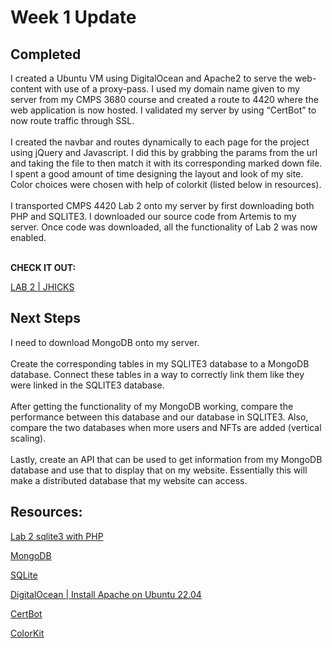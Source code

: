 # Week 1 Update
## Completed 
<div id="text">
I created a Ubuntu VM using DigitalOcean and Apache2 to serve the web-content with use of a proxy-pass. I used my domain name given to my server from my CMPS 3680 course and created a route to 4420 where the web application is now hosted. I validated my server by using “CertBot” to now route traffic through SSL.
<br/>
<br/>
I created the navbar and routes dynamically to each page for the project using jQuery and Javascript. I did this by grabbing the params from the url and taking the file to then match it with its corresponding marked down file. I spent a good amount of time designing the layout and look of my site. Color choices were chosen with help of colorkit (listed below in resources). 
<br/>
<br/>
I transported CMPS 4420 Lab 2 onto my server by first downloading both PHP and SQLITE3. I downloaded our source code from Artemis to my server. Once code was downloaded, all the functionality of Lab 2 was now enabled. 
<br/>
<br/>

**CHECK IT OUT:**
<div id="lab2link">

[LAB 2 | JHICKS](https://jhicks.cs3680.com/4420/?page=sql)
</div>
</div>

## Next Steps

<div id="text">
I need to download MongoDB onto my server. 
<br/>
<br/>
Create the corresponding tables in my SQLITE3 database to a MongoDB database. Connect these tables in a way to correctly link them like they were linked in the SQLITE3 database.
<br/>
<br/>
After getting the functionality of my MongoDB working, compare the performance between this database and our database in SQLITE3. Also, compare the two databases when more users and NFTs are added (vertical scaling).
<br/>
<br/>
Lastly, create an API that can be used to get information from my MongoDB database and use that to display that on my website. Essentially this will make a distributed database that my website can access. 
</div>

## Resources:

<div id="resource-links">

[Lab 2 sqlite3 with PHP](https://csub.instructure.com/courses/24062/assignments/416531)  
   
[MongoDB](https://www.mongodb.com/)  
   
[SQLite](https://www.sqlite.org/about.html)
     
[DigitalOcean | Install Apache on Ubuntu 22.04](https://www.digitalocean.com/community/tutorials/how-to-install-the-apache-web-server-on-ubuntu-22-04#prerequisites)
      
[CertBot](https://certbot.eff.org/instructions?ws=apache&os=ubuntufocal)

[ColorKit](https://colorkit.co/color/0000ff/) 

 </div>





